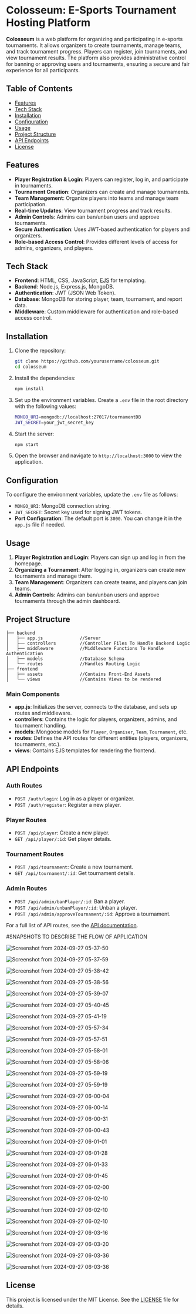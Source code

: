 
# Colosseum: E-Sports Tournament Hosting Platform

**Colosseum** is a web platform for organizing and participating in e-sports tournaments. It allows organizers to create tournaments, manage teams, and track tournament progress. Players can register, join tournaments, and view tournament results. The platform also provides administrative control for banning or approving users and tournaments, ensuring a secure and fair experience for all participants.

## Table of Contents
- [Features](#features)
- [Tech Stack](#tech-stack)
- [Installation](#installation)
- [Configuration](#configuration)
- [Usage](#usage)
- [Project Structure](#project-structure)
- [API Endpoints](#api-endpoints)
- [License](#license)

## Features

- **Player Registration & Login**: Players can register, log in, and participate in tournaments.
- **Tournament Creation**: Organizers can create and manage tournaments.
- **Team Management**: Organize players into teams and manage team participation.
- **Real-time Updates**: View tournament progress and track results.
- **Admin Controls**: Admins can ban/unban users and approve tournaments.
- **Secure Authentication**: Uses JWT-based authentication for players and organizers.
- **Role-based Access Control**: Provides different levels of access for admins, organizers, and players.

## Tech Stack

- **Frontend**: HTML, CSS, JavaScript, [EJS](https://ejs.co/) for templating.
- **Backend**: Node.js, Express.js, MongoDB.
- **Authentication**: JWT (JSON Web Token).
- **Database**: MongoDB for storing player, team, tournament, and report data.
- **Middleware**: Custom middleware for authentication and role-based access control.

## Installation

1. Clone the repository:
   ```bash
   git clone https://github.com/yourusername/colosseum.git
   cd colosseum
   ```

2. Install the dependencies:
   ```bash
   npm install
   ```

3. Set up the environment variables. Create a `.env` file in the root directory with the following values:
   ```bash
   MONGO_URI=mongodb://localhost:27017/tournamentDB
   JWT_SECRET=your_jwt_secret_key
   ```

4. Start the server:
   ```bash
   npm start
   ```

5. Open the browser and navigate to `http://localhost:3000` to view the application.

## Configuration

To configure the environment variables, update the `.env` file as follows:

- `MONGO_URI`: MongoDB connection string.
- `JWT_SECRET`: Secret key used for signing JWT tokens.
- **Port Configuration**: The default port is `3000`. You can change it in the `app.js` file if needed.

## Usage

1. **Player Registration and Login**: Players can sign up and log in from the homepage.
2. **Organizing a Tournament**: After logging in, organizers can create new tournaments and manage them.
3. **Team Management**: Organizers can create teams, and players can join teams.
4. **Admin Controls**: Admins can ban/unban users and approve tournaments through the admin dashboard.

## Project Structure

```plaintext
├── backend
│   ├── app.js              //Server      
│   ├── controllers         //Controller Files To Handle Backend Logic
│   ├── middleware          //Middleware Functions To Handle Authentication
│   ├── models              //Database Schema
│   └── routes              //Handles Routing Logic
├── frontend
│   ├── assets              //Contains Front-End Assets         
│   └── views               //Contains Views to be rendered

```

### Main Components

- **app.js**: Initializes the server, connects to the database, and sets up routes and middleware.
- **controllers**: Contains the logic for players, organizers, admins, and tournament handling.
- **models**: Mongoose models for `Player`, `Organiser`, `Team`, `Tournament`, etc.
- **routes**: Defines the API routes for different entities (players, organizers, tournaments, etc.).
- **views**: Contains EJS templates for rendering the frontend.

## API Endpoints

### Auth Routes

- `POST /auth/login`: Log in as a player or organizer.
- `POST /auth/register`: Register a new player.

### Player Routes

- `POST /api/player`: Create a new player.
- `GET /api/player/:id`: Get player details.

### Tournament Routes

- `POST /api/tournament`: Create a new tournament.
- `GET /api/tournament/:id`: Get tournament details.

### Admin Routes

- `POST /api/admin/banPlayer/:id`: Ban a player.
- `POST /api/admin/unbanPlayer/:id`: Unban a player.
- `POST /api/admin/approveTournament/:id`: Approve a tournament.

For a full list of API routes, see the [API documentation](./docs/API.md).

#SNAPSHOTS TO DESCRIBE THE FLOW OF APPLICATION

![Screenshot from 2024-09-27 05-37-50](https://github.com/user-attachments/assets/58a2342f-27bb-48ae-bdd9-d59c9e6422d1)

![Screenshot from 2024-09-27 05-37-59](https://github.com/user-attachments/assets/f3cd7faf-7576-4046-b92e-fbe1cfdd2f58)

![Screenshot from 2024-09-27 05-38-42](https://github.com/user-attachments/assets/23f1e840-bd77-494a-81a7-9c36b8949fe3)

![Screenshot from 2024-09-27 05-38-56](https://github.com/user-attachments/assets/31d34cd3-0342-4e1c-a415-09cf198b0198)

![Screenshot from 2024-09-27 05-39-07](https://github.com/user-attachments/assets/bd8814dd-4636-4718-9569-c5a849ba0553)

![Screenshot from 2024-09-27 05-40-45](https://github.com/user-attachments/assets/cfbff034-71d5-4f01-aeeb-2f2ebb27f4fd)

![Screenshot from 2024-09-27 05-41-19](https://github.com/user-attachments/assets/1734e50c-ba03-4565-ae74-e91babc25484)

![Screenshot from 2024-09-27 05-57-34](https://github.com/user-attachments/assets/50b083ff-2cf4-41af-804a-117859d0d295)

![Screenshot from 2024-09-27 05-57-51](https://github.com/user-attachments/assets/18f09d13-323f-44d3-9de1-7b4e17a27ebf)

![Screenshot from 2024-09-27 05-58-01](https://github.com/user-attachments/assets/bc3cd9f1-3118-4840-91cc-6d41ce822206)

![Screenshot from 2024-09-27 05-58-06](https://github.com/user-attachments/assets/235c18b5-f663-4686-9596-0f24d5f83e31)

![Screenshot from 2024-09-27 05-59-19](https://github.com/user-attachments/assets/834b57ca-f8ba-4098-9f59-1699f8870693)

![Screenshot from 2024-09-27 05-59-19](https://github.com/user-attachments/assets/e615da7c-4143-4965-bca8-bb80145956ab)

![Screenshot from 2024-09-27 06-00-04](https://github.com/user-attachments/assets/80ef2866-679e-4fce-995c-6c6a5b63290a)

![Screenshot from 2024-09-27 06-00-14](https://github.com/user-attachments/assets/fb318760-eb8e-42dc-b502-7c1e8558eca3)

![Screenshot from 2024-09-27 06-00-31](https://github.com/user-attachments/assets/17406379-7381-4be0-acca-139fb7473cab)

![Screenshot from 2024-09-27 06-00-43](https://github.com/user-attachments/assets/dd7afd8e-dd2f-4251-94c0-d7ec13363456)

![Screenshot from 2024-09-27 06-01-01](https://github.com/user-attachments/assets/a559f9f6-afa2-4b53-8ff0-f72984eafa29)

![Screenshot from 2024-09-27 06-01-28](https://github.com/user-attachments/assets/8be0313b-98fc-4690-a633-0384a99cf15f)

![Screenshot from 2024-09-27 06-01-33](https://github.com/user-attachments/assets/8211b3f5-45e8-45a3-b263-4b0fb71f38a9)

![Screenshot from 2024-09-27 06-01-45](https://github.com/user-attachments/assets/c431040d-15f6-4c44-927b-131d1a650f8c)

![Screenshot from 2024-09-27 06-02-00](https://github.com/user-attachments/assets/004d5524-d399-4e62-aaa0-89f0090ae565)

![Screenshot from 2024-09-27 06-02-10](https://github.com/user-attachments/assets/f8bac5d3-2204-4c95-9176-988c3f27973d)

![Screenshot from 2024-09-27 06-02-10](https://github.com/user-attachments/assets/ddb592c4-cee0-4b05-9711-4b7b0f644ed5)

![Screenshot from 2024-09-27 06-02-10](https://github.com/user-attachments/assets/f7592a89-df9d-46fb-90ee-22176a1929c0)

![Screenshot from 2024-09-27 06-03-16](https://github.com/user-attachments/assets/2d01178d-8a7e-4800-b183-8264016381b1)

![Screenshot from 2024-09-27 06-03-20](https://github.com/user-attachments/assets/d0e58889-de1d-4fcb-98e3-f483c2fb66a4)

![Screenshot from 2024-09-27 06-03-36](https://github.com/user-attachments/assets/6d6a89a5-a785-4e91-8757-656d877eb5b5)

![Screenshot from 2024-09-27 06-03-36](https://github.com/user-attachments/assets/43d1b50a-5e91-429e-82df-0fa009e71ec7)

## License

This project is licensed under the MIT License. See the [LICENSE](./LICENSE) file for details.
